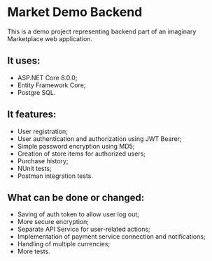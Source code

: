 # Market Demo Backend
This is a demo project representing backend part of an imaginary Marketplace web application.

## It uses:
- ASP.NET Core 8.0.0;
- Entity Framework Core;
- Postgre SQL.

## It features: 
- User registration;
- User authentication and authorization using JWT Bearer;
- Simple password encryption using MD5;
- Creation of store items for authorized users;
- Purchase history;
- NUnit tests;
- Postman integration tests.

## What can be done or changed:
- Saving of auth token to allow user log out;
- More secure encryption;
- Separate API Service for user-related actions;
- Implementation of payment service connection and notifications;
- Handling of multiple currencies;
- More tests.
